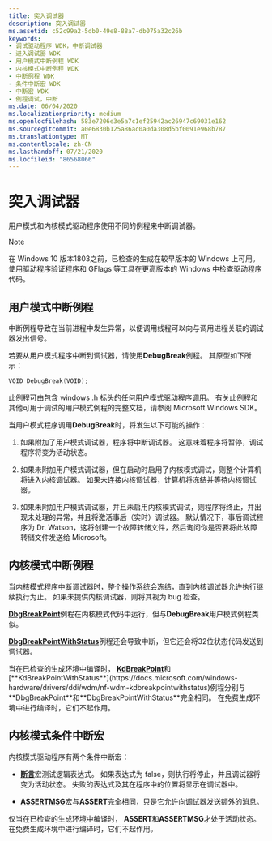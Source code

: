 ```yaml
---
title: 突入调试器
description: 突入调试器
ms.assetid: c52c99a2-5db0-49e8-88a7-db075a32c26b
keywords:
- 调试驱动程序 WDK，中断调试器
- 进入调试器 WDK
- 用户模式中断例程 WDK
- 内核模式中断例程 WDK
- 中断例程 WDK
- 条件中断宏 WDK
- 中断宏 WDK
- 例程调试，中断
ms.date: 06/04/2020
ms.localizationpriority: medium
ms.openlocfilehash: 583e7206e3e5a7c1ef25942ac26947c69031e162
ms.sourcegitcommit: a0e6830b125a86ac0a0da308d5bf0091e968b787
ms.translationtype: MT
ms.contentlocale: zh-CN
ms.lasthandoff: 07/21/2020
ms.locfileid: "86568066"
---
```

# <a name="breaking-into-the-debugger"></a>突入调试器

用户模式和内核模式驱动程序使用不同的例程来中断调试器。

> [!NOTE]
> 在 Windows 10 版本1803之前，已检查的生成在较早版本的 Windows 上可用。
> 使用驱动程序验证程序和 GFlags 等工具在更高版本的 Windows 中检查驱动程序代码。

## <a name="user-mode-break-routines"></a>用户模式中断例程

中断例程导致在当前进程中发生异常，以便调用线程可以向与调用进程关联的调试器发出信号。

若要从用户模式程序中断到调试器，请使用**DebugBreak**例程。 其原型如下所示：

```cpp
VOID DebugBreak(VOID);
```

此例程可由包含 windows .h 标头的任何用户模式驱动程序调用。 有关此例程和其他可用于调试的用户模式例程的完整文档，请参阅 Microsoft Windows SDK。

当用户模式程序调用**DebugBreak**时，将发生以下可能的操作：

1. 如果附加了用户模式调试器，程序将中断调试器。 这意味着程序将暂停，调试程序将变为活动状态。

1. 如果未附加用户模式调试器，但在启动时启用了内核模式调试，则整个计算机将进入内核调试器。 如果未连接内核调试器，计算机将冻结并等待内核调试器。

1. 如果未附加用户模式调试器，并且未启用内核模式调试，则程序将终止，并出现未处理的异常，并且将激活事后（实时）调试器。 默认情况下，事后调试程序为 Dr. Watson，这将创建一个故障转储文件，然后询问你是否要将此故障转储文件发送给 Microsoft。

## <a name="kernel-mode-break-routines"></a>内核模式中断例程

当内核模式程序中断调试器时，整个操作系统会冻结，直到内核调试器允许执行继续执行为止。 如果未提供内核调试器，则将其视为 bug 检查。

[**DbgBreakPoint**](https://docs.microsoft.com/windows-hardware/drivers/ddi/wdm/nf-wdm-dbgbreakpoint)例程在内核模式代码中运行，但与**DebugBreak**用户模式例程类似。

[**DbgBreakPointWithStatus**](https://docs.microsoft.com/windows-hardware/drivers/ddi/wdm/nf-wdm-dbgbreakpointwithstatus)例程还会导致中断，但它还会将32位状态代码发送到调试器。

当在已检查的生成环境中编译时， [**KdBreakPoint**](https://docs.microsoft.com/previous-versions/windows/hardware/previsioning-framework/ff548063(v=vs.85))和[**KdBreakPointWithStatus**](https://docs.microsoft.com/windows-hardware/drivers/ddi/wdm/nf-wdm-kdbreakpointwithstatus)例程分别与**DbgBreakPoint**和**DbgBreakPointWithStatus**完全相同。 在免费生成环境中进行编译时，它们不起作用。

## <a name="kernel-mode-conditional-break-macros"></a>内核模式条件中断宏

内核模式驱动程序有两个条件中断宏：

- [**断言**](https://docs.microsoft.com/previous-versions/windows/hardware/previsioning-framework/ff542107(v=vs.85))宏测试逻辑表达式。 如果表达式为 false，则执行将停止，并且调试器将变为活动状态。 失败的表达式及其在程序中的位置将显示在调试器中。

- [**ASSERTMSG**](https://docs.microsoft.com/windows-hardware/drivers/ddi/wdm/nf-wdm-assertmsg)宏与**ASSERT**完全相同，只是它允许向调试器发送额外的消息。

仅当在已检查的生成环境中编译时， **ASSERT**和**ASSERTMSG**才处于活动状态。 在免费生成环境中进行编译时，它们不起作用。
